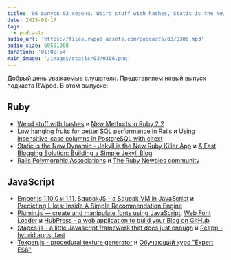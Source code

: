 ```yaml
---
title: '06 выпуск 03 сезона. Weird stuff with hashes, Static is the New Dynamic, Predicting Likes, Web Font Loader, HubPress и прочее'
date: 2015-02-17
tags:
  - podcasts
audio_url: 'https://files.rwpod-assets.com/podcasts/03/0306.mp3'
audio_size: 60501008
duration: '01:02:54'
main_image: '/images/static/03/0306.png'
---
```


Добрый день уважаемые слушатели. Представляем новый выпуск подкаста RWpod. В этом выпуске:

## Ruby

- [Weird stuff with hashes](http://tenderlovemaking.com/2015/02/11/weird-stuff-with-hashes.html) и [New Methods in Ruby 2.2](http://www.sitepoint.com/new-methods-ruby-2-2/)
- [Low hanging fruits for better SQL performance in Rails](http://www.rubyonrails365.com/low-hanging-fruits-for-better-sql-performance-in-rails/) и [Using insensitive-case columns in PostgreSQL with citext](http://nandovieira.com/using-insensitive-case-columns-in-postgresql-with-citext)
- [Static is the New Dynamic - Jekyll is the New Ruby Killer App](https://github.com/geraldb/talks/blob/master/static.md) и [A Fast Blogging Solution: Building a Simple Jekyll Blog](https://blog.engineyard.com/2015/fast-blogging-solution-building-simple-jekyll-blog)
- [Rails Polymorphic Associations](http://6ftdan.com/allyourdev/2015/02/10/rails-polymorphic-models/) и [The Ruby Newbies community](http://rubynewbies.org/)

## JavaScript

- [Ember.js 1.10.0 и 1.11](http://emberjs.com/blog/2015/02/07/ember-1-10-0-released.html), [SqueakJS - a Squeak VM in JavaScript](http://bertfreudenberg.github.io/SqueakJS/) и [Predicting Likes: Inside A Simple Recommendation Engine](http://www.toptal.com/algorithms/predicting-likes-inside-a-simple-recommendation-engine)
- [Plumin.js — create and manipulate fonts using JavaScript](http://www.pluminjs.com/), [Web Font Loader](https://github.com/typekit/webfontloader) и [HubPress - a web application to build your Blog on GitHub](http://hubpress.io/)
- [Stapes.js - a little Javascript framework that does just enough](http://hay.github.io/stapes/) и [Reapp - hybrid apps, fast](http://reapp.io/)
- [Texgen.js - procedural texture generator](http://texgenjs.org/) и [Обучающий курс "Expert ES6"](http://tagtree.io/courses/expert-es6)
